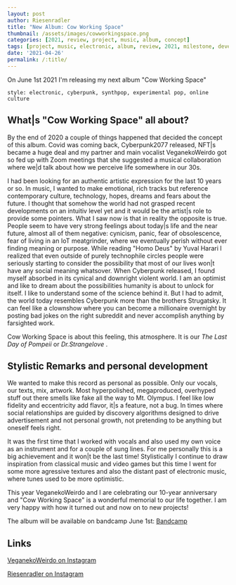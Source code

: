 ```yaml
---
layout: post
author: Riesenradler
title: "New Album: Cow Working Space"
thumbnail: /assets/images/cowworkingspace.png
categories: [2021, review, project, music, album, concept]
tags: [project, music, electronic, album, review, 2021, milestone, development, synthpop, electropop]
date: '2021-04-26'
permalink: /:title/
---
```


On June 1st 2021 I'm releasing my next album "Cow Working Space"

    style: electronic, cyberpunk, synthpop, experimental pop, online culture

<!--more-->
<!-- put this at the end of what we wish to have as an excerpt -->

## What|s "Cow Working Space" all about?

By the end of 2020 a couple of things happened that decided the concept of this album. Covid was coming back, Cyberpunk2077 released,
NFT|s became a huge deal and my partner and main vocalist VeganekoWeirdo got so fed up with Zoom meetings that she suggested a musical collaboration
where we|d talk about how we perceive life somewhere in our 30s.

I had been looking for an authentic artistic expression for the last 10 years or so. In music, I wanted to make emotional, rich tracks
but reference contemporary culture, technology, hopes, dreams and fears about the future. I thought that somehow the world had not grasped
recent developments on an intuitiv level yet and it would be the artist|s role to provide some pointers.
What I saw now is that in reality the opposite is true. People seem to have very strong feelings about today|s life and the near future,
almost all of them negative: cynicism, panic, fear of obsolescence, fear of living in an IoT meatgrinder, where we eventually perish without
ever finding meaning or purpose. While reading "Homo Deus" by Yuval Harari I realized that even outside of purely technophile circles people
were seriously starting to consider the possibility that most of our lives won|t have any social meaning whatsover. When Cyberpunk released,
I found myself absorbed in its cynical and downright violent world. I am an optimist and like to dream about the
possibilities humanity is about to unlock for itself. I like to understand some of the science behind it. But I had to admit, the world today
resembles Cyberpunk more than the brothers Strugatsky. It can feel like a clownshow where you can become a millionaire overnight by posting bad
jokes on the right subreddit and never accomplish anything by farsighted work.

Cow Working Space is about this feeling, this atmosphere.
It is our *The Last Day of Pompeii* or *Dr.Strangelove* .


## Stylistic Remarks and personal development

We wanted to make this record as personal as possible. Only our vocals, our texts, mix, artwork.
Most hyperpolished, megaproduced, overhyped stuff out there smells like fake all the way to Mt. Olympus. I feel like low fidelity and eccentricity
add flavor, it|s a feature, not a bug. In times where social relationships are guided by discovery algorithms
designed to drive advertisement and not personal growth, not pretending to be anything but oneself feels right.

It was the first time that I worked with vocals and also used my own voice as an instrument and for a couple of sung lines. For me personally this is a big
achievement and it won|t be the last time! Stylistically I continue to draw inspiration from classical music and video games but this time I went for
some more agressive textures and also the distant past of electronic music, where tunes used to be more optimistic.

This year VeganekoWeirdo and I are celebrating our 10-year anniversary and "Cow Working Space" is a wonderful memorial to our life together. I am very happy
with how it turned out and now on to new projects!

The album will be available on bandcamp June 1st: [Bandcamp](https://riesenradler.bandcamp.com/album/cow-working-space)

## Links

[VeganekoWeirdo on Instagram](https://www.instagram.com/veganekoweirdo/)<br>

[Riesenradler on Instagram](https://www.instagram.com/riesenradler_music/)
